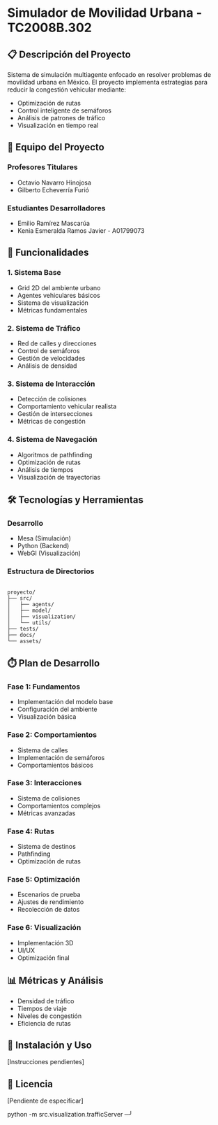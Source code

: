 # Simulador de Movilidad Urbana - TC2008B.302

## 📋 Descripción del Proyecto

Sistema de simulación multiagente enfocado en resolver problemas de movilidad urbana en México. El proyecto implementa estrategias para reducir la congestión vehicular mediante:

- Optimización de rutas
- Control inteligente de semáforos
- Análisis de patrones de tráfico
- Visualización en tiempo real

## 👥 Equipo del Proyecto

### Profesores Titulares

- Octavio Navarro Hinojosa
- Gilberto Echeverría Furió

### Estudiantes Desarrolladores

- Emilio Ramírez Mascarúa
- Kenia Esmeralda Ramos Javier - A01799073

## 🚀 Funcionalidades

### 1. Sistema Base

- Grid 2D del ambiente urbano
- Agentes vehiculares básicos
- Sistema de visualización
- Métricas fundamentales

### 2. Sistema de Tráfico

- Red de calles y direcciones
- Control de semáforos
- Gestión de velocidades
- Análisis de densidad

### 3. Sistema de Interacción

- Detección de colisiones
- Comportamiento vehicular realista
- Gestión de intersecciones
- Métricas de congestión

### 4. Sistema de Navegación

- Algoritmos de pathfinding
- Optimización de rutas
- Análisis de tiempos
- Visualización de trayectorias

## 🛠️ Tecnologías y Herramientas

### Desarrollo

- Mesa (Simulación)
- Python (Backend)
- WebGl (Visualización)

### Estructura de Directorios

```

proyecto/
├── src/
│   ├── agents/
│   ├── model/
│   ├── visualization/
│   └── utils/
├── tests/
├── docs/
└── assets/

```

## ⏱️ Plan de Desarrollo

### Fase 1: Fundamentos

- Implementación del modelo base
- Configuración del ambiente
- Visualización básica

### Fase 2: Comportamientos

- Sistema de calles
- Implementación de semáforos
- Comportamientos básicos

### Fase 3: Interacciones

- Sistema de colisiones
- Comportamientos complejos
- Métricas avanzadas

### Fase 4: Rutas

- Sistema de destinos
- Pathfinding
- Optimización de rutas

### Fase 5: Optimización

- Escenarios de prueba
- Ajustes de rendimiento
- Recolección de datos

### Fase 6: Visualización

- Implementación 3D
- UI/UX
- Optimización final

## 📊 Métricas y Análisis

- Densidad de tráfico
- Tiempos de viaje
- Niveles de congestión
- Eficiencia de rutas

## 🔧 Instalación y Uso

[Instrucciones pendientes]

## 📝 Licencia

[Pendiente de especificar]

python -m src.visualization.trafficServer                                                           ─╯

